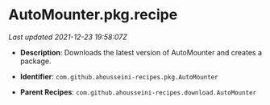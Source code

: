 # AutoMounter.pkg.recipe

_Last updated 2021-12-23 19:58:07Z_

- **Description**: Downloads the latest version of AutoMounter and creates a package.

- **Identifier**: `com.github.ahousseini-recipes.pkg.AutoMounter`

- **Parent Recipes**: `com.github.ahousseini-recipes.download.AutoMounter`